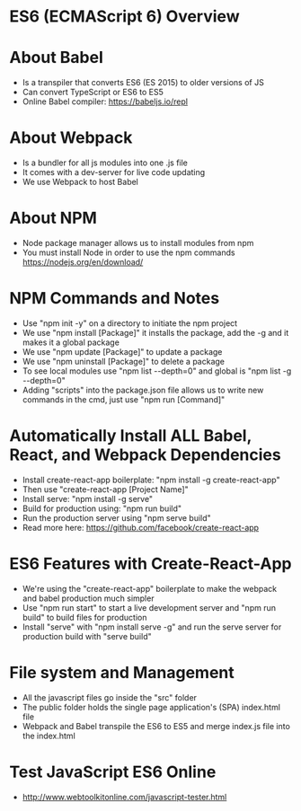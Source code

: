 # ES6 (ECMAScript 6) Overview

# About Babel
- Is a transpiler that converts ES6 (ES 2015) to older versions of JS
- Can convert TypeScript or ES6 to ES5
- Online Babel compiler: https://babeljs.io/repl

# About Webpack
- Is a bundler for all js modules into one .js file
- It comes with a dev-server for live code updating
- We use Webpack to host Babel

# About NPM
- Node package manager allows us to install modules from npm
- You must install Node in order to use the npm commands https://nodejs.org/en/download/

# NPM Commands and Notes
- Use "npm init -y" on a directory to initiate the npm project
- We use "npm install [Package]" it installs the package, add the -g and it makes it a global package
- We use "npm update [Package]" to update a package
- We use "npm uninstall [Package]" to delete a package
- To see local modules use "npm list --depth=0" and global is "npm list -g --depth=0"
- Adding "scripts" into the package.json file allows us to
write new commands in the cmd, just use "npm run [Command]"

# Automatically Install ALL Babel, React, and Webpack Dependencies
- Install create-react-app boilerplate: "npm install -g create-react-app"
- Then use "create-react-app [Project Name]"
- Install serve: "npm install -g serve"
- Build for production using: "npm run build"
- Run the production server using "npm serve build"
- Read more here: https://github.com/facebook/create-react-app

# ES6 Features with Create-React-App
- We're using the "create-react-app" boilerplate to make the webpack and babel production much simpler
- Use "npm run start" to start a live development server and "npm run build" to build files for production
- Install "serve" with "npm install serve -g" and run the serve server for production build with "serve build"

# File system and Management
- All the javascript files go inside the "src" folder
- The public folder holds the single page application's (SPA) index.html file
- Webpack and Babel transpile the ES6 to ES5 and merge index.js file into the index.html

# Test JavaScript ES6 Online
- http://www.webtoolkitonline.com/javascript-tester.html
